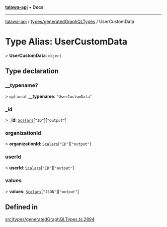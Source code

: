 [**talawa-api**](../../../README.md) • **Docs**

***

[talawa-api](../../../modules.md) / [types/generatedGraphQLTypes](../README.md) / UserCustomData

# Type Alias: UserCustomData

\> **UserCustomData**: `object`

## Type declaration

### \_\_typename?

\> `optional` **\_\_typename**: `"UserCustomData"`

### \_id

\> **\_id**: [`Scalars`](Scalars.md)\[`"ID"`\]\[`"output"`\]

### organizationId

\> **organizationId**: [`Scalars`](Scalars.md)\[`"ID"`\]\[`"output"`\]

### userId

\> **userId**: [`Scalars`](Scalars.md)\[`"ID"`\]\[`"output"`\]

### values

\> **values**: [`Scalars`](Scalars.md)\[`"JSON"`\]\[`"output"`\]

## Defined in

[src/types/generatedGraphQLTypes.ts:2894](https://github.com/PalisadoesFoundation/talawa-api/blob/4a88fe62b20ebda9653c55ae8d39d6c6fac8831f/src/types/generatedGraphQLTypes.ts#L2894)
